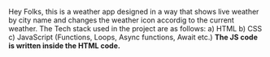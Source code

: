 Hey Folks, this is a weather app designed in a way that shows live weather by city name and changes the weather icon accordig to the current weather.
The Tech stack used in the project are as follows:
a) HTML
b) CSS
c) JavaScript (Functions, Loops, Async functions, Await etc.)
**The JS code is written inside the HTML code.**
